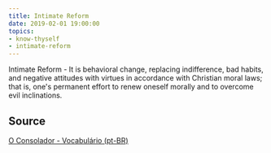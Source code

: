 ```yaml
---
title: Intimate Reform
date: 2019-02-01 19:00:00
topics:
- know-thyself
- intimate-reform
---
```


Intimate Reform - It is behavioral change, replacing indifference, bad habits,
and negative attitudes with virtues in accordance with Christian moral laws;
that is, one's permanent effort to renew oneself morally and to overcome evil
inclinations.


## Source
[O Consolador - Vocabulário (pt-BR)](http://www.oconsolador.com.br/linkfixo/vocabulario/principal.html)
